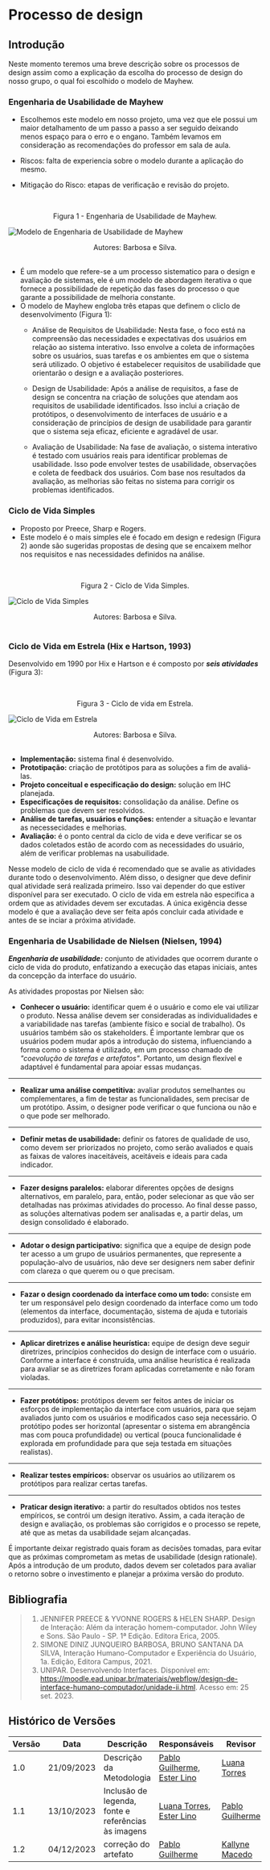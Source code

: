 # **Processo de design**

## Introdução

Neste momento teremos uma breve descrição sobre os processos de design assim como a explicação da escolha do processo de design do nosso grupo, o qual foi escolhido o modelo de Mayhew.

### **Engenharia de Usabilidade de Mayhew**

- Escolhemos este modelo em nosso projeto, uma vez que ele possui um maior detalhamento de um passo a passo a ser seguido deixando menos espaço para o erro e o engano. Também levamos em consideração as recomendações do professor em sala de aula.

- Riscos: falta de experiencia sobre o modelo durante a aplicação do mesmo.

- Mitigação do Risco: etapas de verificação e revisão do projeto.

<br><figcaption align="center">Figura 1 - Engenharia de Usabilidade de Mayhew.</figcaption>

![Modelo de Engenharia de Usabilidade de Mayhew](https://player.slideplayer.com.br/80/13462698/slides/slide_10.jpg)

<figcaption align="center">Autores: Barbosa e Silva.</figcaption><br>

- É um modelo que refere-se a um processo sistematico para o design e avaliação de sistemas, ele é um modelo de abordagem iterativa o que fornece a possibilidade de repetição das fases do processo o que garante a possibilidade de melhoria constante.
- O modelo de Mayhew engloba três etapas que definem o cliclo de desenvolvimento (Figura 1):
  - Análise de Requisitos de Usabilidade: Nesta fase, o foco está na compreensão das necessidades e expectativas dos usuários em relação ao sistema interativo. Isso envolve a coleta de informações sobre os usuários, suas tarefas e os ambientes em que o sistema será utilizado. O objetivo é estabelecer requisitos de usabilidade que orientarão o design e a avaliação posteriores.

  - Design de Usabilidade: Após a análise de requisitos, a fase de design se concentra na criação de soluções que atendam aos requisitos de usabilidade identificados. Isso inclui a criação de protótipos, o desenvolvimento de interfaces de usuário e a consideração de princípios de design de usabilidade para garantir que o sistema seja eficaz, eficiente e agradável de usar.

  - Avaliação de Usabilidade: Na fase de avaliação, o sistema interativo é testado com usuários reais para identificar problemas de usabilidade. Isso pode envolver testes de usabilidade, observações e coleta de feedback dos usuários. Com base nos resultados da avaliação, as melhorias são feitas no sistema para corrigir os problemas identificados.

### **Ciclo de Vida Simples**

- Proposto por Preece, Sharp e Rogers.
- Este modelo é o mais simples ele é focado em design e redesign (Figura 2) aonde são sugeridas propostas de desing que se encaixem melhor nos requisitos e nas necessidades definidos na análise.

<br><figcaption align="center">Figura 2 - Ciclo de Vida Simples.</figcaption>

![Ciclo de Vida Simples](https://player.slideplayer.com.br/80/13462698/slides/slide_7.jpg)

<figcaption align="center">Autores: Barbosa e Silva.</figcaption><br>


### **Ciclo de Vida em Estrela (Hix e Hartson, 1993)**

Desenvolvido em 1990 por Hix e Hartson e é composto por ***seis atividades*** (Figura 3):

<br><figcaption align="center">Figura 3 - Ciclo de vida em Estrela.</figcaption>

![Ciclo de Vida em Estrela](https://player.slideplayer.com.br/80/13462698/slides/slide_8.jpg)

<figcaption align="center">Autores: Barbosa e Silva.</figcaption><br>

- **Implementação:** sistema final é desenvolvido.
- **Prototipação:** criação de protótipos para as soluções a fim de avaliá-las.
- **Projeto conceitual e especificação do design:** solução em IHC planejada.
- **Especificações de requisitos:** consolidação da análise. Define os problemas que devem ser resolvidos.
- **Análise de tarefas, usuários e funções:** entender a situação e levantar as necessecidades e melhorias.
- **Avaliação:** é o ponto central da ciclo de vida e deve verificar se os dados coletados estão de acordo com as necessidades do usuário, além de verificar problemas na usabuilidade.

Nesse modelo de ciclo de vida é recomendado que se avalie as atividades durante todo o desenvolvimento.
Além disso, o designer que deve definir qual atividade será realizada primeiro. Isso vai depender do que estiver disponível para ser executado.
O ciclo de vida em estrela não especifica a ordem que as atividades devem ser excutadas. A única exigência desse modelo é que a avaliação deve ser feita após concluir cada atividade e antes de se inciar a próxima atividade.

### **Engenharia de Usabilidade de Nielsen (Nielsen, 1994)**

***Engenharia de usabilidade:*** conjunto de atividades que ocorrem durante o ciclo de vida do produto, enfatizando a execução das etapas iniciais, antes da concepção da interface do usuário.

As atividades propostas por Nielsen são:

- **Conhecer o usuário:** identificar quem é o usuário e como ele vai utilizar o produto. Nessa análise devem ser consideradas as individualidades e a variabilidade nas tarefas (ambiente físico e social de trabalho). Os usuários também são os stakeholders. É importante lembrar que os usuários podem mudar após a introdução do sistema, influenciando a forma como o sistema é utilizado, em um processo chamado de *"coevolução de tarefas e artefatos"*. Portanto, um design flexível e adaptável é fundamental para apoiar essas mudanças.

---

- **Realizar uma análise competitiva:** avaliar produtos semelhantes ou complementares, a fim de testar as funcionalidades, sem precisar de um protótipo. Assim, o designer pode verificar o que funciona ou não e o que pode ser melhorado.

---

- **Definir metas de usabilidade:** definir os fatores de qualidade de uso, como devem ser priorizados no projeto, como serão avaliados e quais as faixas de valores inaceitáveis, aceitáveis e ideais para cada indicador.

---

- **Fazer designs paralelos:** elaborar diferentes opções de designs alternativos, em paralelo, para, então, poder selecionar as que vão ser detalhadas nas próximas atividades do processo. Ao final desse passo, as soluções alternativas podem ser analisadas e, a partir delas, um design consolidado é elaborado.

---

- **Adotar o design participativo:** significa que a equipe de design pode ter acesso a um grupo de usuários permanentes, que represente a população-alvo de usuários, não deve ser designers nem saber definir com clareza o que querem ou o que precisam.

---

- **Fazar o design coordenado da interface como um todo:** consiste em ter um responsável pelo design coordenado da interface como um todo (elementos da interface, documentação, sistema de ajuda e tutoriais produzidos), para evitar inconsistências.

---

- **Aplicar diretrizes e análise heurística:**  equipe de design deve seguir diretrizes, princípios conhecidos do design de interface com o usuário. Conforme a interface é construída, uma análise heurística é realizada para avaliar se as diretrizes foram aplicadas corretamente e não foram violadas.

---

- **Fazer protótipos:**  protótipos devem ser feitos antes de iniciar os esforços de implementação da interface com usuários, para que sejam avaliados junto com os usuários e modificados caso seja necessário. O protótipo podes ser horizontal (apresentar o sistema em abrangência mas com pouca profundidade) ou vertical (pouca funcionalidade é explorada em profundidade para que seja testada em situações realistas).

---

- **Realizar testes empíricos:** observar os usuários ao utilizarem os protótipos para realizar certas tarefas.

---

- **Praticar design iterativo:** a partir do resultados obtidos nos testes empíricos, se contrói um design iterativo. Assim, a cada iteração de design e avaliação, os problemas são corrigidos e o processo se repete, até que as metas da usabilidade sejam alcançadas.

É importante deixar registrado quais foram as decisões tomadas, para evitar que as próximas comprometam as metas de usabilidade (design rationale).
Após a introdução de um produto, dados devem ser coletados para avaliar o retorno sobre o investimento e planejar a próxima versão do produto.

## **Bibliografia**

> 1. JENNIFER PREECE & YVONNE ROGERS & HELEN SHARP. Design de Interação: Além da interação homem-computador. John Wiley e Sons. São Paulo - SP. 1ª Edição. Editora Erica, 2005.
> 2. SIMONE DINIZ JUNQUEIRO BARBOSA, BRUNO SANTANA DA SILVA, Interação Humano-Computador e Experiência do Usuário, 1a. Edição, Editora Campus, 2021.
> 3. UNIPAR. Desenvolvendo Interfaces. Disponível em: <https://moodle.ead.unipar.br/materiais/webflow/design-de-interface-humano-computador/unidade-ii.html>. Acesso em: 25 set. 2023.

## **Histórico de Versões**

| Versão  | Data | Descrição | Responsáveis | Revisor
-------- | ------ | ------ | ---------- | ----------
| 1.0 | 21/09/2023 | Descrição da Metodologia | [Pablo Guilherme](https://github.com/PabloGJBS), [Ester Lino](https://github.com/esteerlino) | [Luana Torres](https://github.com/luanatorress) |
| 1.1 | 13/10/2023 | Inclusão de legenda, fonte e referências às imagens | [Luana Torres](https://github.com/luanatorress), [Ester Lino](https://github.com/esteerlino) | [Pablo Guilherme](https://github.com/PabloGJBS) |
| 1.2 | 04/12/2023 | correção do artefato |[Pablo Guilherme](https://github.com/PabloGJBS)  |[Kallyne Macedo](https://github.com/kalipassos)

